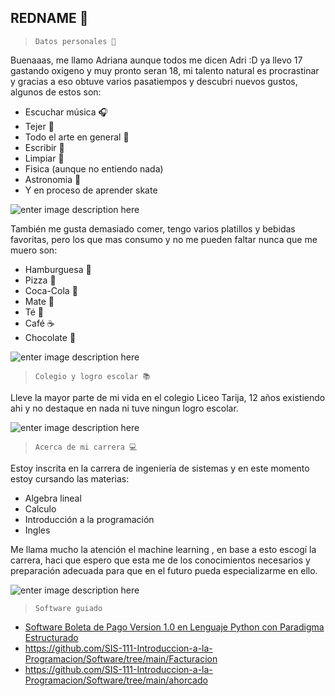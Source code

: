 ## REDNAME 🐥

>     Datos personales 🌱

Buenaaas, me llamo Adriana aunque todos me dicen Adri :D ya llevo 17 gastando oxigeno y muy pronto seran 18, mi talento natural es procrastinar y gracias a eso obtuve varios pasatiempos y descubri nuevos gustos, algunos de estos son:

 - Escuchar música 🎧
 - Tejer 🧶
 - Todo el arte en general 🎨
 - Escribir 📝
 - Limpiar 🧹
 - Fisica (aunque no entiendo nada) 
 - Astronomia 🔭
 - Y en proceso de aprender skate 
 
![enter image description here](https://i.pinimg.com/originals/72/d9/bc/72d9bcc1e70741cd734e267fb96d3d19.gif)

También me gusta demasiado comer, tengo varios platillos y bebidas favoritas, pero los que mas consumo y no me pueden faltar nunca que me muero son: 

 - Hamburguesa 🍔
 - Pizza 🍕
 - Coca-Cola 🥤
 - Mate 🧉
 - Té 🍵
 - Café ☕	
 - Chocolate 🍫
 
![enter image description here](https://64.media.tumblr.com/cf2740143272a06f4dbea05162b92432/e26e1f547fd0f670-96/s500x750/369357e2f411b109df24d0b2b615b8c5c5368872.gifv)

>     Colegio y logro escolar 📚 

Lleve la mayor parte de mi vida en el colegio Liceo Tarija, 12 años existiendo ahi y no destaque en nada ni tuve ningun logro escolar. 

![enter image description here](https://i.pinimg.com/originals/5c/44/b6/5c44b624f35789fc3f6e4ab58394ccb8.gif)

    

>     Acerca de mi carrera 💻

Estoy inscrita en la carrera de ingeniería de sistemas y en este momento estoy cursando las materias: 

 - Algebra lineal
 - Calculo
 - Introducción a la programación 
 - Ingles 

Me llama mucho la atención el machine learning , en base a esto escogí la carrera, haci que espero que esta me de los conocimientos necesarios y preparación adecuada para que en el futuro pueda especializarme en ello. 

![enter image description here](https://4.bp.blogspot.com/-qGSY7omcNhA/XWSBIpWnTtI/AAAAAAAMpz0/XX3CyZp2yd0wFJCw8nkbKa_7EkBnMEsTQCLcBGAs/s1600/AS0005673_03.gif)

>     Software guiado 

- [Software Boleta de Pago Version 1.0 en Lenguaje Python con Paradigma Estructurado](https://github.com/SIS-111-Introduccion-a-la-Programacion/Software/blob/main/BoletadePago/boletadepago.py)
- https://github.com/SIS-111-Introduccion-a-la-Programacion/Software/tree/main/Facturacion
- https://github.com/SIS-111-Introduccion-a-la-Programacion/Software/tree/main/ahorcado
